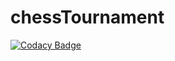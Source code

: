 # chessTournament
[![Codacy Badge](https://app.codacy.com/project/badge/Grade/3c99a2db44c24325851564fa659ad486)](https://www.codacy.com/gh/BigKahuna7385/chessTournament/dashboard?utm_source=github.com&amp;utm_medium=referral&amp;utm_content=BigKahuna7385/chessTournament&amp;utm_campaign=Badge_Grade)
